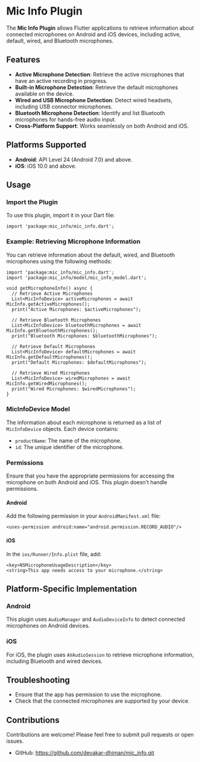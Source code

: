# Mic Info Plugin

The **Mic Info Plugin** allows Flutter applications to retrieve information about connected microphones on Android and iOS devices, including active, default, wired, and Bluetooth microphones.

## Features

- **Active Microphone Detection**: Retrieve the active microphones that have an active recording in progress.
- **Built-in Microphone Detection**: Retrieve the default microphones available on the device.
- **Wired and USB Microphone Detection**: Detect wired headsets, including USB connector microphones.
- **Bluetooth Microphone Detection**: Identify and list Bluetooth microphones for hands-free audio input.
- **Cross-Platform Support**: Works seamlessly on both Android and iOS.

## Platforms Supported

- **Android**: API Level 24 (Android 7.0) and above.
- **iOS**: iOS 10.0 and above.

## Usage
### Import the Plugin  
To use this plugin, import it in your Dart file:
```
import 'package:mic_info/mic_info.dart';
```
### Example: Retrieving Microphone Information
You can retrieve information about the default, wired, and Bluetooth microphones using the following methods:

```
import 'package:mic_info/mic_info.dart';
import 'package:mic_info/model/mic_info_model.dart';

void getMicrophoneInfo() async {
  // Retrieve Active Microphones
  List<MicInfoDevice> activeMicrophones = await MicInfo.getActiveMicrophones();
  print("Active Microphones: $activeMicrophones");

  // Retrieve Bluetooth Microphones
  List<MicInfoDevice> bluetoothMicrophones = await MicInfo.getBluetoothMicrophones();
  print("Bluetooth Microphones: $bluetoothMicrophones");

  // Retrieve Default Microphones
  List<MicInfoDevice> defaultMicrophones = await MicInfo.getDefaultMicrophones();
  print("Default Microphones: $defaultMicrophones");

  // Retrieve Wired Microphones
  List<MicInfoDevice> wiredMicrophones = await MicInfo.getWiredMicrophones();
  print("Wired Microphones: $wiredMicrophones");
}
```

### MicInfoDevice Model
The information about each microphone is returned as a list of `MicInfoDevice` objects. Each device contains:
- `productName`: The name of the microphone.
- `id`: The unique identifier of the microphone.

### Permissions
Ensure that you have the appropriate permissions for accessing the microphone on both Android and iOS. This plugin doesn't handle permissions.

#### Android
Add the following permission in your `AndroidManifest.xml` file:
```
<uses-permission android:name="android.permission.RECORD_AUDIO"/>
```

#### iOS
In the `ios/Runner/Info.plist` file, add:
```
<key>NSMicrophoneUsageDescription</key>
<string>This app needs access to your microphone.</string>
```

## Platform-Specific Implementation
### Android
This plugin uses `AudioManager` and `AudioDeviceInfo` to detect connected microphones on Android devices.

### iOS
For iOS, the plugin uses `AVAudioSession` to retrieve microphone information, including Bluetooth and wired devices.

## Troubleshooting
- Ensure that the app has permission to use the microphone.
- Check that the connected microphones are supported by your device.

## Contributions
Contributions are welcome! Please feel free to submit pull requests or open issues.
- GitHub: https://github.com/devakar-dhiman/mic_info.git